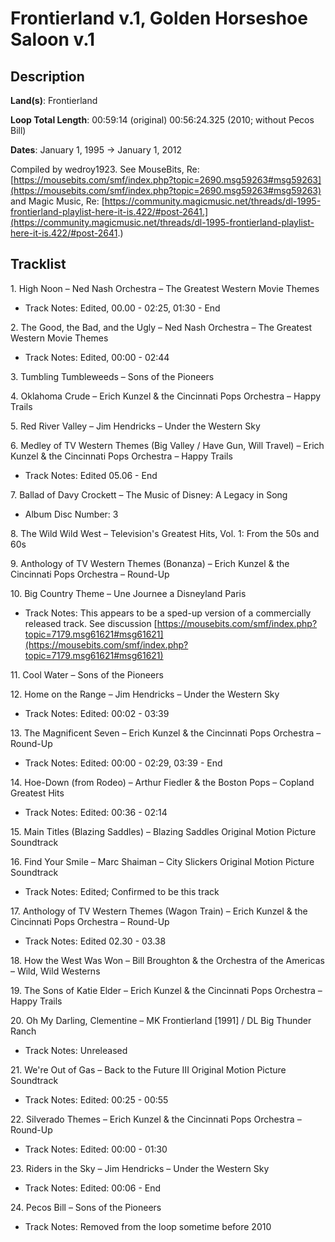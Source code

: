 # Frontierland v.1, Golden Horseshoe Saloon v.1

## Description

**Land(s)**: Frontierland

**Loop Total Length**: 00:59:14 (original)
00:56:24.325 (2010; without Pecos Bill)

**Dates**: January 1, 1995 → January 1, 2012

Compiled by wedroy1923. See MouseBits, Re: [https://mousebits.com/smf/index.php?topic=2690.msg59263#msg59263](https://mousebits.com/smf/index.php?topic=2690.msg59263#msg59263) and Magic Music, Re: [https://community.magicmusic.net/threads/dl-1995-frontierland-playlist-here-it-is.422/#post-2641.](https://community.magicmusic.net/threads/dl-1995-frontierland-playlist-here-it-is.422/#post-2641.)

## Tracklist

1\. High Noon – Ned Nash Orchestra – The Greatest Western Movie Themes

- Track Notes: Edited, 00.00 - 02:25, 01:30 - End

2\. The Good, the Bad, and the Ugly – Ned Nash Orchestra – The Greatest Western Movie Themes

- Track Notes: Edited, 00:00 - 02:44

3\. Tumbling Tumbleweeds – Sons of the Pioneers



4\. Oklahoma Crude – Erich Kunzel & the Cincinnati Pops Orchestra – Happy Trails



5\. Red River Valley – Jim Hendricks – Under the Western Sky



6\. Medley of TV Western Themes (Big Valley / Have Gun, Will Travel) – Erich Kunzel & the Cincinnati Pops Orchestra – Happy Trails

- Track Notes: Edited 05.06 - End

7\. Ballad of Davy Crockett – The Music of Disney: A Legacy in Song

- Album Disc Number: 3

8\. The Wild Wild West – Television's Greatest Hits, Vol. 1: From the 50s and 60s



9\. Anthology of TV Western Themes (Bonanza) – Erich Kunzel & the Cincinnati Pops Orchestra – Round-Up



10\. Big Country Theme – Une Journee a Disneyland Paris

- Track Notes: This appears to be a sped-up version of a commercially released track. See discussion [https://mousebits.com/smf/index.php?topic=7179.msg61621#msg61621](https://mousebits.com/smf/index.php?topic=7179.msg61621#msg61621)

11\. Cool Water – Sons of the Pioneers



12\. Home on the Range – Jim Hendricks – Under the Western Sky

- Track Notes: Edited: 00:02 - 03:39

13\. The Magnificent Seven – Erich Kunzel & the Cincinnati Pops Orchestra – Round-Up

- Track Notes: Edited: 00:00 - 02:29, 03:39 - End

14\. Hoe-Down (from Rodeo) – Arthur Fiedler & the Boston Pops – Copland Greatest Hits

- Track Notes: Edited: 00:36 - 02:14

15\. Main Titles (Blazing Saddles) – Blazing Saddles Original Motion Picture Soundtrack



16\. Find Your Smile – Marc Shaiman – City Slickers Original Motion Picture Soundtrack

- Track Notes: Edited; Confirmed to be this track

17\. Anthology of TV Western Themes (Wagon Train) – Erich Kunzel & the Cincinnati Pops Orchestra – Round-Up

- Track Notes: Edited 02.30 - 03.38

18\. How the West Was Won – Bill Broughton & the Orchestra of the Americas – Wild, Wild Westerns



19\. The Sons of Katie Elder – Erich Kunzel & the Cincinnati Pops Orchestra – Happy Trails



20\. Oh My Darling, Clementine – MK Frontierland [1991] / DL Big Thunder Ranch

- Track Notes: Unreleased

21\. We're Out of Gas – Back to the Future III Original Motion Picture Soundtrack

- Track Notes: Edited: 00:25 - 00:55

22\. Silverado Themes – Erich Kunzel & the Cincinnati Pops Orchestra – Round-Up

- Track Notes: Edited: 00:00 - 01:30

23\. Riders in the Sky – Jim Hendricks – Under the Western Sky

- Track Notes: Edited: 00:06 - End

24\. Pecos Bill – Sons of the Pioneers

- Track Notes: Removed from the loop sometime before 2010
